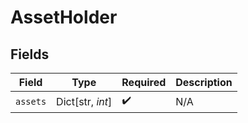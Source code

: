 # AssetHolder


## Fields

| Field              | Type               | Required           | Description        |
| ------------------ | ------------------ | ------------------ | ------------------ |
| `assets`           | Dict[str, *int*]   | :heavy_check_mark: | N/A                |